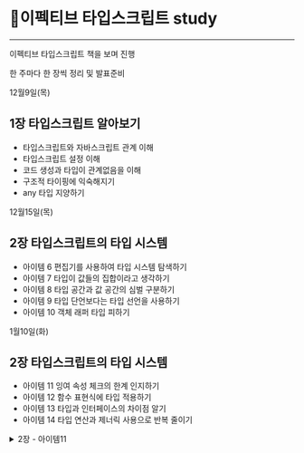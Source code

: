
# 🎠이펙티브 타입스크립트 study
<hr/>
<p>이펙티브 타입스크립트 책을 보며 진행</p>

한 주마다 한 장씩 정리 및 발표준비

12월9일(목)
## 1장 타입스크립트 알아보기
<ul>
  <li> 타입스크립트와 자바스크립트 관계 이해 </li>
  <li> 타입스크립트 설정 이해 </li>
  <li> 코드 생성과 타입이 관계없음을 이해 </li>
  <li> 구조적 타이핑에 익숙해지기 </li>
  <li> any 타입 지양하기 </li>
</ul>

12월15일(목)
## 2장 타입스크립트의 타입 시스템
<ul>
  <li> 아이템 6 편집기를 사용하여 타입 시스템 탐색하기 </li>
  <li> 아이템 7 타입이 값들의 집합이라고 생각하기 </li>
  <li> 아이템 8 타입 공간과 값 공간의 심벌 구분하기 </li>
  <li> 아이템 9 타입 단언보다는 타입 선언을 사용하기 </li>
  <li> 아이템 10 객체 래퍼 타입 피하기 </li>
</ul>

1월10일(화)
## 2장 타입스크립트의 타입 시스템
<ul>
  <li> 아이템 11 잉여 속성 체크의 한계 인지하기 </li>
  <li> 아이템 12 함수 표현식에 타입 적용하기 </li>
  <li> 아이템 13 타입과 인터페이스의 차이점 알기 </li>
  <li> 아이템 14 타입 연산과 제너릭 사용으로 반복 줄이기 </li>
</ul>

<details>
<summary>2장 - 아이템11</summary>
<div markdown='1'>테스트 </div>
</details>
